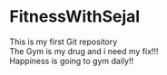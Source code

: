 # FitnessWithSejal
This is my first Git repository
<br>
The Gym is my drug and i need my fix!!!
<br>
Happiness is going to gym daily!!
